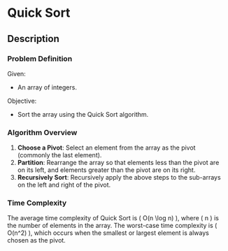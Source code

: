 # Quick Sort

## Description

### Problem Definition

Given:
- An array of integers.

Objective:
- Sort the array using the Quick Sort algorithm.

### Algorithm Overview

1. **Choose a Pivot**: Select an element from the array as the pivot (commonly the last element).
2. **Partition**: Rearrange the array so that elements less than the pivot are on its left, and elements greater than the pivot are on its right.
3. **Recursively Sort**: Recursively apply the above steps to the sub-arrays on the left and right of the pivot.

### Time Complexity

The average time complexity of Quick Sort is \( O(n \log n) \), where \( n \) is the number of elements in the array. The worst-case time complexity is \( O(n^2) \), which occurs when the smallest or largest element is always chosen as the pivot.